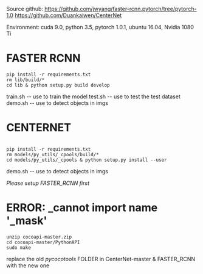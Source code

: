 Source github: 
https://github.com/jwyang/faster-rcnn.pytorch/tree/pytorch-1.0
https://github.com/Duankaiwen/CenterNet

Environment: cuda 9.0, python 3.5, pytorch 1.0.1, ubuntu 16.04, Nvidia 1080 Ti



# FASTER RCNN
```
pip install -r requirements.txt
rm lib/build/*
cd lib & python setup.py build develop
```

train.sh -- use to train the model
test.sh -- use to test the test dataset
demo.sh -- use to detect objects in imgs


# CENTERNET
```

pip install -r requirements.txt
rm models/py_utils/_cpools/build/*
cd models/py_utils/_cpools & python setup.py install --user

```

demo.sh -- use to detect objects in imgs


*Please setup FASTER_RCNN first*


# ERROR: _cannot import name '_mask'
```
unzip cocoapi-master.zip
cd cocoapi-master/PythonAPI
sudo make

```
replace the old *pycocotools* FOLDER in CenterNet-master & FASTER_RCNN with the new one